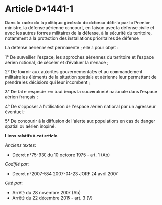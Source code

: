 # Article D*1441-1

Dans le cadre de la politique générale de défense définie par le Premier ministre, la défense aérienne concourt, en liaison
avec la défense civile et avec les autres formes militaires de la défense, à la sécurité du territoire, notamment à la
protection des installations prioritaires de défense.

La défense aérienne est permanente ; elle a pour objet :

1° De surveiller l'espace, les approches aériennes du territoire et l'espace aérien national, de déceler et d'évaluer la
menace ;

2° De fournir aux autorités gouvernementales et au commandement militaire les éléments de la situation spatiale et aérienne
leur permettant de prendre les décisions qui leur incombent ;

3° De faire respecter en tout temps la souveraineté nationale dans l'espace aérien français ;

4° De s'opposer à l'utilisation de l'espace aérien national par un agresseur éventuel ;

5° De concourir à la diffusion de l'alerte aux populations en cas de danger spatial ou aérien inopiné.

**Liens relatifs à cet article**

_Anciens textes_:

  - Décret n°75-930 du 10 octobre 1975 - art. 1 (Ab)

_Codifié par_:

  - Décret n°2007-584 2007-04-23 JORF 24 avril 2007

_Cité par_:

  - Arrêté du 28 novembre 2007 (Ab)
  - Arrêté du 22 décembre 2015 - art. 3 (V)
